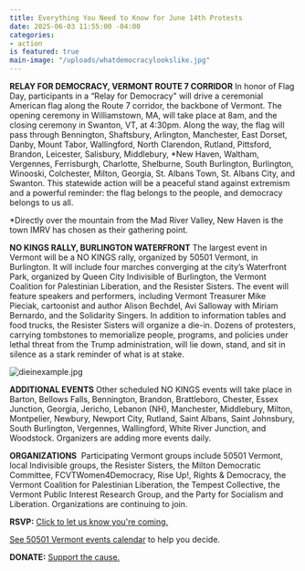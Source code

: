 ```yaml
---
title: Everything You Need to Know for June 14th Protests
date: 2025-06-03 11:55:00 -04:00
categories:
- action
is featured: true
main-image: "/uploads/whatdemocracylookslike.jpg"
---
```


**RELAY FOR DEMOCRACY, VERMONT ROUTE 7 CORRIDOR**
In honor of Flag Day, participants in a “Relay for Democracy" will drive a ceremonial American flag along the Route 7 corridor, the backbone of Vermont. The opening ceremony in Williamstown, MA, will take place at 8am, and the closing ceremony in Swanton, VT, at 4:30pm. Along the way, the flag will pass through Bennington, Shaftsbury, Arlington, Manchester, East Dorset, Danby, Mount Tabor, Wallingford, North Clarendon, Rutland, Pittsford, Brandon, Leicester, Salisbury, Middlebury, *New Haven, Waltham, Vergennes, Ferrisburgh, Charlotte, Shelburne, South Burlington, Burlington, Winooski, Colchester, Milton, Georgia, St. Albans Town, St. Albans City, and Swanton. This statewide action will be a peaceful stand against extremism and a powerful reminder: the flag belongs to the people, and democracy belongs to us all. 

*Directly over the mountain from the Mad River Valley, New Haven is the town IMRV has chosen as their gathering point. 

**NO KINGS RALLY, BURLINGTON WATERFRONT**
The largest event in Vermont will be a NO KINGS rally, organized by 50501 Vermont, in Burlington. It will include four marches converging at the city’s Waterfront Park, organized by Queen City Indivisible of Burlington, the Vermont Coalition for Palestinian Liberation, and the Resister Sisters. The event will feature speakers and performers, including Vermont Treasurer Mike Pieciak, cartoonist and author Alison Bechdel, Avi Salloway with Miriam Bernardo, and the Solidarity Singers. In addition to information tables and food trucks, the Resister Sisters will organize a die-in. Dozens of protesters, carrying tombstones to memorialize people, programs, and policies under lethal threat from the Trump administration, will lie down, stand, and sit in silence as a stark reminder of what is at stake. 

![dieinexample.jpg](/uploads/dieinexample.jpg)

**ADDITIONAL EVENTS**
Other scheduled NO KINGS events will take place in Barton, Bellows Falls, Bennington, Brandon, Brattleboro, Chester, Essex Junction, Georgia, Jericho, Lebanon (NH), Manchester, Middlebury, Milton, Montpelier, Newbury, Newport City, Rutland, Saint Albans, Saint Johnsbury, South Burlington, Vergennes, Wallingford, White River Junction, and Woodstock. Organizers are adding more events daily. 

**ORGANIZATIONS** 
Participating Vermont groups include 50501 Vermont, local Indivisible groups, the Resister Sisters, the Milton Democratic Committee, FCVTWomen4Democracy, Rise Up!, Rights & Democracy, the Vermont Coalition for Palestinian Liberation, the Tempest Collective, the Vermont Public Interest Research Group, and the Party for Socialism and Liberation. Organizations are continuing to join.  

**RSVP:** [Click to let us know you're coming.](https://mobilize.us) 

[See 50501 Vermont events calendar](https://50501vermont.com/events/) to help you decide.

**DONATE:** [Support the cause.](https://secure.actblue.com/donate/vermontpolrev50501) 
